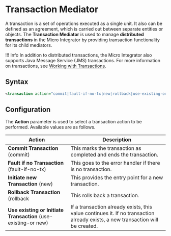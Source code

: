 # Transaction Mediator

A transaction is a set of operations executed as a single unit. It also
can be defined as an agreement, which is carried out between separate
entities or objects. The **Transaction Mediator** is used to manage
**distributed transactions** in the Micro Integrator by providing
transaction functionality for its child mediators.

!!! Info
	In addition to distributed transactions, the Micro Integrator also supports Java Message Service (JMS) transactions. For more information on transactions, see [Working with Transactions](../../use-cases/examples/working-with-transactions.md).

## Syntax

```xml
<transaction action="commit|fault-if-no-tx|new|rollback|use-existing-or-new"/>
```

## Configuration

The **Action** parameter is used to select a transaction action to be
performed. Available values are as follows.

| **Action**                                                     | Description                                                                                                                    |
|----------------------------------------------------------------|--------------------------------------------------------------------------------------------------------------------------------|
| **Commit Transaction** (commit)                                | This marks the transaction as completed and ends the transaction.                                                              |
| **Fault if no Transaction** (fault-if-no-tx)                   | This goes to the error handler if there is no transaction.                                                                     |
| **Initiate new Transaction** (new)                             | This provides the entry point for a new transaction.                                                                           |
| **Rollback Transaction** (rollback                             | This rolls back a transaction.                                                                                                 |
| **Use existing or Initiate Transaction** (use-existing-or new) | If a transaction already exists, this value continues it. If no transaction already exists, a new transaction will be created. |

<!--
## Examples

For an example of using the Transaction mediator, see [Transaction
Mediator Example](_Transaction_Mediator_Example_) .
-->

